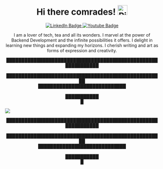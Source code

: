 <html>
<h1 align="center">Hi there comrades! <a href="https://emoji.gg/emoji/1545-pika-hi"><img src="https://cdn3.emoji.gg/emojis/1545-pika-hi.gif" width="32px" height="32px" alt="Pika_Hi"></a></h1>
<div id="badges" align="center">
  <a href="https://www.linkedin.com/in/ong-gabriel-riverine-susanto-8994b2266">
    <img src="https://img.shields.io/badge/LinkedIn-blue?style=for-the-badge&logo=linkedin&logoColor=white" alt="LinkedIn Badge"/>
  </a>
  <a href="https://www.youtube.com/channel/UC5s3FdG5mlgcQ9XofSF8p6w">
    <img src="https://img.shields.io/badge/YouTube-red?style=for-the-badge&logo=youtube&logoColor=white" alt="Youtube Badge"/>
  </a>

</div>
<p align="center">I am a lover of tech, tea and all its wonders. I marvel at the power of Backend Development and the infinite possibilities it offers. I delight in learning new things and expanding my horizons. I cherish writing and art as forms of expression and creativity.</p>
<p align="center">█████████████████████████████████████████████████████████████<br><br>████████████████████████████████████████████████████<br>█████████████████████████████<br><br>███████████<br>█</p>



<img src="https://res.cloudinary.com/ddwawposi/image/upload/f_auto,q_auto/xc2s9huwcrhip7thbe8x"></html>
<p align="center">█████████████████████████████████████████████████████████████<br><br>████████████████████████████████████████████████████<br>█████████████████████████████<br><br>███████████<br>█</p>
